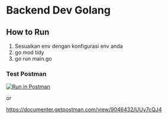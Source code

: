 # Backend Dev Golang

## How to Run

1. Sesuaikan env dengan konfigurasi env anda
2. go mod tidy
3. go run main.go

### Test Postman
[![Run in Postman](https://run.pstmn.io/button.svg)](https://app.getpostman.com/run-collection/9046432-b1f3d3d8-f641-4da3-a359-889f49e1de4e?action=collection%2Ffork&collection-url=entityId%3D9046432-b1f3d3d8-f641-4da3-a359-889f49e1de4e%26entityType%3Dcollection%26workspaceId%3De6ef832d-218b-4135-8121-dde7f311ca40)

or 

https://documenter.getpostman.com/view/9046432/UUy7cQJ4